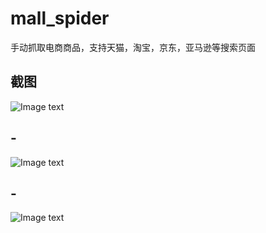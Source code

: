 # mall_spider

手动抓取电商商品，支持天猫，淘宝，京东，亚马逊等搜索页面

## 截图
![Image text](https://github.com/jiangzhenggeng/mall_spider/blob/master/img/QQ20170816-155042.png)
## -
![Image text](https://github.com/jiangzhenggeng/mall_spider/blob/master/img/QQ20170816-155053.png)
## -
![Image text](https://github.com/jiangzhenggeng/mall_spider/blob/master/img/QQ20170816-155355.png)